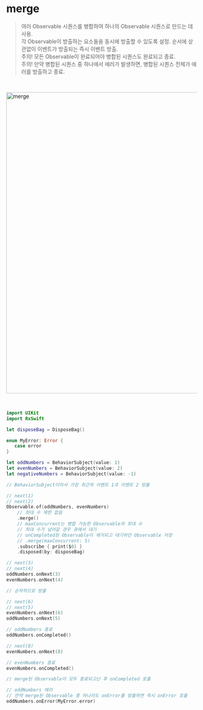 merge
======

> 여러 Observable 시퀀스를 병합하여 하나의 Observable 시퀀스로 만드는 데 사용.  
> 각 Observable이 방출하는 요소들을 동시에 방출할 수 있도록 설정.
> 순서에 상관없이 이벤트가 방출되는 즉시 이벤트 방출.  
> 주의! 모든 Observable이 완료되어야 병합된 시퀀스도 완료되고 종료.  
> 주의! 만약 병합된 시퀀스 중 하나에서 에러가 발생하면, 병합된 시퀀스 전체가 에러를 방출하고 종료.  

&nbsp;

<img width="796" alt="merge" src="https://github.com/user-attachments/assets/2638edfd-337f-485e-a156-b499b12daa44">

&nbsp;

```swift
import UIKit
import RxSwift

let disposeBag = DisposeBag()

enum MyError: Error {
   case error
}

let oddNumbers = BehaviorSubject(value: 1)
let evenNumbers = BehaviorSubject(value: 2)
let negativeNumbers = BehaviorSubject(value: -1)

// BehaviorSubject이라서 가장 최근의 이벤트 1과 이벤트 2 방출

// next(1)
// next(2)
Observable.of(oddNumbers, evenNumbers)
    // 최대 수 제한 없음
    .merge()
    // maxConcurrent는 병합 가능한 Observable의 최대 수
    // 최대 수가 넘어갈 경우 큐에서 대기
    // onCompleted된 Observable이 제거되고 대기하던 Observable 저장
    // .merge(maxConcurrent: 5)
    .subscribe { print($0) }
    .disposed(by: disposeBag)

// next(3)
// next(4)
oddNumbers.onNext(3)
evenNumbers.onNext(4)

// 순차적으로 방출

// next(6)
// next(5)
evenNumbers.onNext(6)
oddNumbers.onNext(5)

// oddNumbers 종료
oddNumbers.onCompleted()

// next(8)
evenNumbers.onNext(8)

// evenNumbers 종료
evenNumbers.onCompleted()

// merge된 Observable이 모두 종료되고난 후 onCompleted 호출

// oddNumbers 에러
// 만약 merge된 Observable 중 하나라도 onError를 방출하면 즉시 onError 호출
oddNumbers.onError(MyError.error)
```
